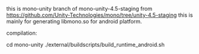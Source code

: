 this is mono-unity branch of mono-unity-4.5-staging from https://github.com/Unity-Technologies/mono/tree/unity-4.5-staging
this is mainly for generating libmono.so for android platform.

compilation:

cd mono-unity
./external/buildscripts/build_runtime_android.sh
